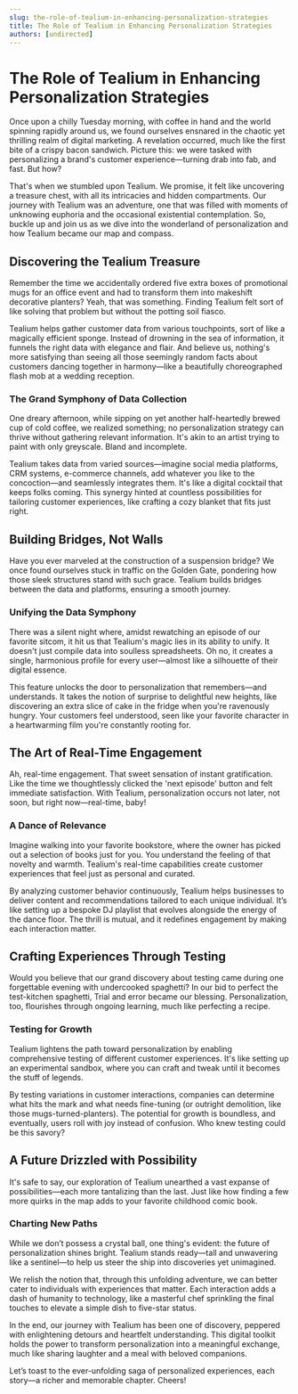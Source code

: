 ```yaml
---
slug: the-role-of-tealium-in-enhancing-personalization-strategies
title: The Role of Tealium in Enhancing Personalization Strategies
authors: [undirected]
---
```



# The Role of Tealium in Enhancing Personalization Strategies

Once upon a chilly Tuesday morning, with coffee in hand and the world spinning rapidly around us, we found ourselves ensnared in the chaotic yet thrilling realm of digital marketing. A revelation occurred, much like the first bite of a crispy bacon sandwich. Picture this: we were tasked with personalizing a brand's customer experience—turning drab into fab, and fast. But how?

That's when we stumbled upon Tealium. We promise, it felt like uncovering a treasure chest, with all its intricacies and hidden compartments. Our journey with Tealium was an adventure, one that was filled with moments of unknowing euphoria and the occasional existential contemplation. So, buckle up and join us as we dive into the wonderland of personalization and how Tealium became our map and compass.

## Discovering the Tealium Treasure

Remember the time we accidentally ordered five extra boxes of promotional mugs for an office event and had to transform them into makeshift decorative planters? Yeah, that was something. Finding Tealium felt sort of like solving that problem but without the potting soil fiasco.

Tealium helps gather customer data from various touchpoints, sort of like a magically efficient sponge. Instead of drowning in the sea of information, it funnels the right data with elegance and flair. And believe us, nothing's more satisfying than seeing all those seemingly random facts about customers dancing together in harmony—like a beautifully choreographed flash mob at a wedding reception.

### The Grand Symphony of Data Collection

One dreary afternoon, while sipping on yet another half-heartedly brewed cup of cold coffee, we realized something; no personalization strategy can thrive without gathering relevant information. It's akin to an artist trying to paint with only greyscale. Bland and incomplete.

Tealium takes data from varied sources—imagine social media platforms, CRM systems, e-commerce channels, add whatever you like to the concoction—and seamlessly integrates them. It's like a digital cocktail that keeps folks coming. This synergy hinted at countless possibilities for tailoring customer experiences, like crafting a cozy blanket that fits just right.

## Building Bridges, Not Walls

Have you ever marveled at the construction of a suspension bridge? We once found ourselves stuck in traffic on the Golden Gate, pondering how those sleek structures stand with such grace. Tealium builds bridges between the data and platforms, ensuring a smooth journey.

### Unifying the Data Symphony

There was a silent night where, amidst rewatching an episode of our favorite sitcom, it hit us that Tealium's magic lies in its ability to unify. It doesn't just compile data into soulless spreadsheets. Oh no, it creates a single, harmonious profile for every user—almost like a silhouette of their digital essence.

This feature unlocks the door to personalization that remembers—and understands. It takes the notion of surprise to delightful new heights, like discovering an extra slice of cake in the fridge when you're ravenously hungry. Your customers feel understood, seen like your favorite character in a heartwarming film you're constantly rooting for.

## The Art of Real-Time Engagement

Ah, real-time engagement. That sweet sensation of instant gratification. Like the time we thoughtlessly clicked the 'next episode' button and felt immediate satisfaction. With Tealium, personalization occurs not later, not soon, but right now—real-time, baby!

### A Dance of Relevance

Imagine walking into your favorite bookstore, where the owner has picked out a selection of books just for you. You understand the feeling of that novelty and warmth. Tealium's real-time capabilities create customer experiences that feel just as personal and curated.

By analyzing customer behavior continuously, Tealium helps businesses to deliver content and recommendations tailored to each unique individual. It’s like setting up a bespoke DJ playlist that evolves alongside the energy of the dance floor. The thrill is mutual, and it redefines engagement by making each interaction matter.

## Crafting Experiences Through Testing

Would you believe that our grand discovery about testing came during one forgettable evening with undercooked spaghetti? In our bid to perfect the test-kitchen spaghetti, Trial and error became our blessing. Personalization, too, flourishes through ongoing learning, much like perfecting a recipe.

### Testing for Growth

Tealium lightens the path toward personalization by enabling comprehensive testing of different customer experiences. It's like setting up an experimental sandbox, where you can craft and tweak until it becomes the stuff of legends.

By testing variations in customer interactions, companies can determine what hits the mark and what needs fine-tuning (or outright demolition, like those mugs-turned-planters). The potential for growth is boundless, and eventually, users roll with joy instead of confusion. Who knew testing could be this savory?

## A Future Drizzled with Possibility

It's safe to say, our exploration of Tealium unearthed a vast expanse of possibilities—each more tantalizing than the last. Just like how finding a few more quirks in the map adds to your favorite childhood comic book.

### Charting New Paths

While we don’t possess a crystal ball, one thing's evident: the future of personalization shines bright. Tealium stands ready—tall and unwavering like a sentinel—to help us steer the ship into discoveries yet unimagined.

We relish the notion that, through this unfolding adventure, we can better cater to individuals with experiences that matter. Each interaction adds a dash of humanity to technology, like a masterful chef sprinkling the final touches to elevate a simple dish to five-star status.

In the end, our journey with Tealium has been one of discovery, peppered with enlightening detours and heartfelt understanding. This digital toolkit holds the power to transform personalization into a meaningful exchange, much like sharing laughter and a meal with beloved companions.

Let’s toast to the ever-unfolding saga of personalized experiences, each story—a richer and memorable chapter. Cheers!